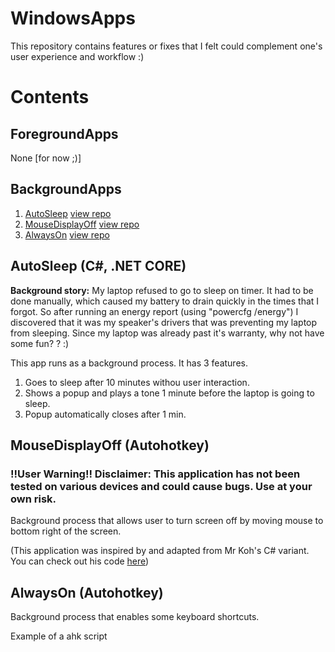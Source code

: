 # WindowsApps
This repository contains features or fixes that I felt could complement one's user experience and workflow :)

# Contents
## ForegroundApps
None [for now ;)]

## BackgroundApps
1. [AutoSleep](#AutoSleep-(C#,-.NET-CORE)) [view repo](AutoSleep)
2. [MouseDisplayOff](#MouseDisplayOff-(Autohotkey)) [view repo](MouseDisplayOff)
3. [AlwaysOn](#AlwaysOn-(Autohotkey)) [view repo](AlwaysOn)

## AutoSleep (C#, .NET CORE)

**Background story:** My laptop refused to go to sleep on timer. It had to be done manually, which caused my battery to drain quickly in the times that I forgot. So after running an energy report (using "powercfg /energy") I discovered that it was my speaker's drivers that was preventing my laptop from sleeping. Since my laptop was already past it's warranty, why not have some fun? ? :)

This app runs as a background process. It has 3 features.
1. Goes to sleep after 10 minutes withou user interaction.
2. Shows a popup and plays a tone 1 minute before the laptop is going to sleep.
3. Popup automatically closes after 1 min.

## MouseDisplayOff (Autohotkey)

### !!User Warning!! Disclaimer: This application has not been tested on various devices and could cause bugs. Use at your own risk.

Background process that allows user to turn screen off by moving mouse to bottom right of the screen.

(This application was inspired by and adapted from Mr Koh's C# variant. You can check out his code [here](https://github.com/Kennethkcpdhs/functiona1-windows/tree/master/screenoff_mouse_pos)) 

## AlwaysOn (Autohotkey)

Background process that enables some keyboard shortcuts.

Example of a ahk script
